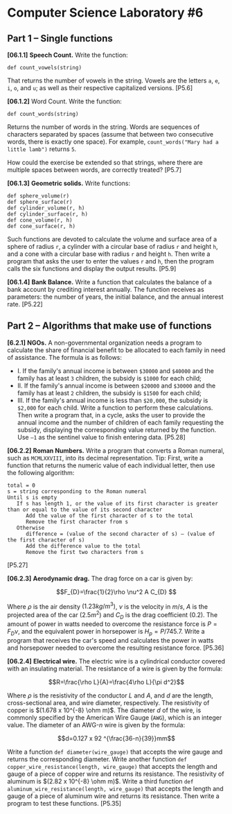 # Computer Science Laboratory \#6

## Part 1 – Single functions

**[06.1.1]** **Speech Count.** Write the function: 
```
def count_vowels(string)
```
That returns the number of vowels in the string. Vowels are the letters `a`, `e`, `i`, `o`, and `u`;  as well as their respective capitalized versions. [P5.6]

**[06.1.2]** Word Count. Write the function: 
```
def count_words(string)
```
Returns the number of words in the string. Words are sequences of characters separated by spaces (assume that between two consecutive words, there is exactly one space). For example, `count_words("Mary had a little lamb")` returns `5`. 

How could the exercise be extended so that strings, where there are multiple spaces between words, are correctly treated? [P5.7]

**[06.1.3]** **Geometric solids.** Write functions:
 ```
 def sphere_volume(r)
 def sphere_surface(r)
 def cylinder_volume(r, h)
 def cylinder_surface(r, h)
 def cone_volume(r, h)
 def cone_surface(r, h)
```
Such functions are devoted to calculate the volume and surface area of a sphere of radius `r`, a cylinder with a circular base of radius `r` and height `h`, and a cone with a circular base with radius `r` and height `h`. Then write a program that asks the user to enter the values `r` and `h`, then the program calls the six functions and display the output results. [P5.9]

**[06.1.4]** **Bank Balance.** Write a function that calculates the balance of a bank account by crediting interest annually. The function receives as parameters: the number of years, the initial balance, and the annual interest rate. [P5.22]

## Part 2 – Algorithms that make use of functions

**[6.2.1]** **NGOs.** A non-governmental organization needs a program to calculate the share of financial benefit to be allocated to each family in need of assistance. The formula is as follows: 
   - I. If the family's annual income is between `$30000` and `$40000` and the family has at least `3` children, the subsidy is `$1000` for each child;  
   - II. If the family's annual income is between `$20000` and  `$30000` and the family has at least `2` children, the subsidy is `$1500` for each child;  
   - III. If the family's annual income is less than `$20,000`, the subsidy is `$2,000` for each child. 
Write a function to perform these calculations. Then write a program that, in a cycle, asks the user to provide the annual income and the number of children of each family requesting the subsidy, displaying the corresponding value returned by the function. Use  `–1` as the sentinel value to finish entering data. [P5.28]

**[06.2.2]** **Roman Numbers.** Write a program that converts a Roman numeral, such as `MCMLXXVIII`, into its decimal representation. 
Tip: First, write a function that returns the numeric value of each individual letter, then use the following algorithm: 
```
total = 0 
s = string corresponding to the Roman numeral
Until s is empty
   If s has length 1, or the value of its first character is greater than or equal to the value of its second character
      Add the value of the first character of s to the total
      Remove the first character from s
   Otherwise 
      difference = (value of the second character of s) – (value of the first character of s)
      Add the difference value to the total
      Remove the first two characters from s
```
[P5.27]

**[06.2.3]** **Aerodynamic drag.** The drag force on a car is given by:

$$F_{D}=\frac{1}{2}\rho \nu^2 A C_{D} $$

Where  $\rho$ is the air density $(1.23kg/m^3)$,  $\nu$ is the velocity in $m/s$,  $A$ is the projected area of the car $(2.5m^2)$ and $C_{D}$ is the drag coefficient $(0.2)$. The amount of power in watts needed to overcome the resistance force is $P=F_{D}\nu$, and the equivalent power in horsepower is $H_p=P/745.7$. Write a program that receives the car's speed and calculates the power in watts and horsepower needed to overcome the resulting resistance force. [P5.36]

**[06.2.4]** **Electrical wire.** The electric wire is a cylindrical conductor covered with an insulating material. The resistance of a wire is given by the formula:

$$R=\frac{\rho L}{A}=\frac{4\rho L}{\pi d^2}$$

Where  $\rho$ is the resistivity of the conductor $L$ and $A$, and $d$ are the length, cross-sectional area, and wire diameter, respectively. The resistivity of copper is $(1.678 x 10^{-8} \ohm m)$. The diameter $d$ of the wire, is commonly specified by the American Wire Gauge (`AWG`), which is an integer value. The diameter of an AWG-$n$ wire is given by the formula:

$$d=0.127 x 92 ^{\frac{36-n}{39}}mm$$

Write a function
`def diameter(wire_gauge)`
that accepts the wire gauge and returns the corresponding diameter. Write another function
`def copper_wire_resistance(length, wire_gauge)`
that accepts the length and gauge of a piece of copper wire and returns its resistance.
The resistivity of aluminum is  $(2.82 x 10^{-8} \ohm m)$. Write a third function
`def aluminum_wire_resistance(length, wire_gauge)`
that accepts the length and gauge of a piece of aluminum wire and returns its resistance. Then write a program to test these functions. [P5.35]
